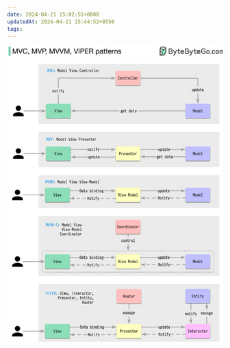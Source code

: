 ```yaml
---
date: 2024-04-21 15:02:55+0000
updatedAt: 2024-04-21 15:44:52+8550
tags: 
---
```

![Pasted image 20240221232515](real-resource-image/Pasted%20image%2020240221232515.png)